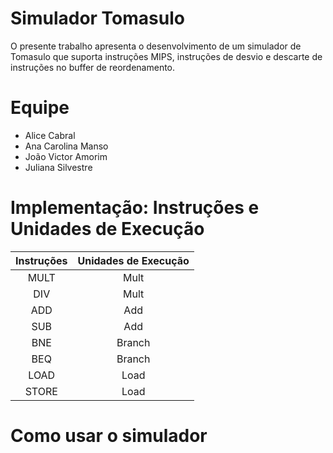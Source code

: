 # Simulador Tomasulo
O presente trabalho apresenta o desenvolvimento de um simulador de Tomasulo que suporta instruções MIPS, instruções de desvio e descarte de instruções no buffer de reordenamento.

# Equipe
* Alice Cabral
* Ana Carolina Manso
* João Victor Amorim
* Juliana Silvestre

# Implementação: Instruções e Unidades de Execução

| Instruções | Unidades de Execução |
|:----------:|:--------------------:|
|    MULT    |         Mult         |
|     DIV    |         Mult         |
|     ADD    |          Add         |
|     SUB    |          Add         |
|     BNE    |        Branch        |
|     BEQ    |        Branch        |
|    LOAD    |         Load         |
|    STORE   |         Load         |

# Como usar o simulador
